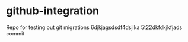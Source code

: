 # github-integration
Repo for testing out git migrations
6djkjagsdsdf4dsjlka
5t22dkfdkjkfjads
commit
